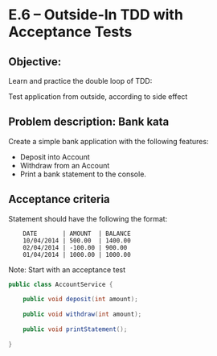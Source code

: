 # E.6 – Outside-In TDD with Acceptance Tests
  
## Objective:
Learn and practice the double loop of TDD:

Test application from outside, according to side effect
  
## Problem description:  Bank kata
  
Create a simple bank application with the following features:
  
- Deposit into Account
- Withdraw from an Account
- Print a bank statement to the console.
  
## Acceptance criteria
Statement should have the following the format:
```
    DATE       | AMOUNT  | BALANCE
    10/04/2014 | 500.00  | 1400.00
    02/04/2014 | -100.00 | 900.00
    01/04/2014 | 1000.00 | 1000.00
```

Note: Start with an acceptance test
 
```java
public class AccountService {
 
    public void deposit(int amount);
 
    public void withdraw(int amount);
 
    public void printStatement();
 
}
```

